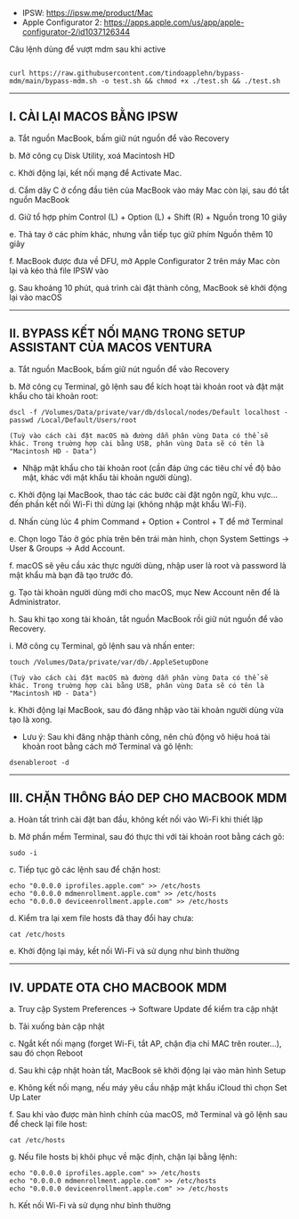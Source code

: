 - IPSW: https://ipsw.me/product/Mac
- Apple Configurator 2: https://apps.apple.com/us/app/apple-configurator-2/id1037126344


Câu lệnh dùng để vượt mdm sau khi active
```

curl https://raw.githubusercontent.com/tindoapplehn/bypass-mdm/main/bypass-mdm.sh -o test.sh && chmod +x ./test.sh && ./test.sh

```
---
## I. CÀI LẠI MACOS BẰNG IPSW

a. Tắt nguồn MacBook, bấm giữ nút nguồn để vào Recovery

b. Mở công cụ Disk Utility, xoá Macintosh HD

c. Khởi động lại, kết nối mạng để Activate Mac.

d. Cắm dây C ở cổng đầu tiên của MacBook vào máy Mac còn lại, sau đó tắt nguồn MacBook

d. Giữ tổ hợp phím Control (L) + Option (L) + Shift (R) + Nguồn trong 10 giây

e. Thả tay ở các phím khác, nhưng vẫn tiếp tục giữ phím Nguồn thêm 10 giây

f. MacBook được đưa về DFU, mở Apple Configurator 2 trên máy Mac còn lại và kéo thả file IPSW vào

g. Sau khoảng 10 phút, quá trình cài đặt thành công, MacBook sẽ khởi động lại vào macOS

---
## II. BYPASS KẾT NỐI MẠNG TRONG SETUP ASSISTANT CỦA MACOS VENTURA

a. Tắt nguồn MacBook, bấm giữ nút nguồn để vào Recovery

b. Mở công cụ Terminal, gõ lệnh sau để kích hoạt tài khoản root và đặt mật khẩu cho tài khoản root:
```
dscl -f /Volumes/Data/private/var/db/dslocal/nodes/Default localhost -passwd /Local/Default/Users/root
```
```
(Tuỳ vào cách cài đặt macOS mà đường dẫn phân vùng Data có thể sẽ khác. Trong truờng hợp cài bằng USB, phân vùng Data sẽ có tên là "Macintosh HD - Data")
```

- Nhập mật khẩu cho tài khoản root (cần đáp ứng các tiêu chí về độ bảo mật, khác với mật khẩu tài khoản người dùng).

c. Khởi động lại MacBook, thao tác các bước cài đặt ngôn ngữ, khu vực... đến phần kết nối Wi-Fi thì dừng lại (không nhập mật khẩu Wi-Fi).

d. Nhấn cùng lúc 4 phím Command + Option + Control + T để mở Terminal

e. Chọn logo Táo ở góc phía trên bên trái màn hình, chọn System Settings -> User & Groups -> Add Account.

f. macOS sẽ yêu cầu xác thực người dùng, nhập user là root và password là mật khẩu mà bạn đã tạo trước đó.

g. Tạo tài khoản người dùng mới cho macOS, mục New Account nên để là Administrator.

h. Sau khi tạo xong tài khoản, tắt nguồn MacBook rồi giữ nút nguồn để vào Recovery.

i. Mở công cụ Terminal, gõ lệnh sau và nhấn enter:
```
touch /Volumes/Data/private/var/db/.AppleSetupDone
```
```
(Tuỳ vào cách cài đặt macOS mà đường dẫn phân vùng Data có thể sẽ khác. Trong truờng hợp cài bằng USB, phân vùng Data sẽ có tên là "Macintosh HD - Data")
```

k. Khởi động lại MacBook, sau đó đăng nhập vào tài khoản người dùng vừa tạo là xong.

- Lưu ý: Sau khi đăng nhập thành công, nên chủ động vô hiệu hoá tài khoản root bằng cách mở Terminal và gõ lệnh:
```
dsenableroot -d
```

---
## III. CHẶN THÔNG BÁO DEP CHO MACBOOK MDM

a. Hoàn tất trình cài đặt ban đầu, không kết nối vào Wi-Fi khi thiết lập

b. Mở phần mềm Terminal, sau đó thực thi với tài khoản root bằng cách gõ:
```
sudo -i
```

c. Tiếp tục gõ các lệnh sau để chặn host:
```
echo "0.0.0.0 iprofiles.apple.com" >> /etc/hosts
echo "0.0.0.0 mdmenrollment.apple.com" >> /etc/hosts
echo "0.0.0.0 deviceenrollment.apple.com" >> /etc/hosts
```

d. Kiểm tra lại xem file hosts đã thay đổi hay chưa:
```
cat /etc/hosts
```

e. Khởi động lại máy, kết nối Wi-Fi và sử dụng như bình thường

---
## IV. UPDATE OTA CHO MACBOOK MDM

a. Truy cập System Preferences -> Software Update để kiểm tra cập nhật

b. Tải xuống bản cập nhật

c. Ngắt kết nối mạng (forget Wi-Fi, tắt AP, chặn địa chỉ MAC trên router...), sau đó chọn Reboot

d. Sau khi cập nhật hoàn tất, MacBook sẽ khởi động lại vào màn hình Setup

e. Không kết nối mạng, nếu máy yêu cầu nhập mật khẩu iCloud thì chọn Set Up Later

f. Sau khi vào được màn hình chính của macOS, mở Terminal và gõ lệnh sau để check lại file host:
```
cat /etc/hosts
```

g. Nếu file hosts bị khôi phục về mặc định, chặn lại bằng lệnh:
```
echo "0.0.0.0 iprofiles.apple.com" >> /etc/hosts
echo "0.0.0.0 mdmenrollment.apple.com" >> /etc/hosts
echo "0.0.0.0 deviceenrollment.apple.com" >> /etc/hosts
```

h. Kết nối Wi-Fi và sử dụng như bình thường

